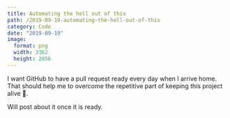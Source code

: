 ```yaml
---
title: Automating the hell out of this
path: /2019-09-19-automating-the-hell-out-of-this
category: Code
date: "2019-09-19"
image:
  format: png
  width: 3362
  height: 2056
---
```


I want GitHub to have a pull request ready every day when I arrive home. That should help me to overcome the repetitive part of keeping this project alive 🎉.

Will post about it once it is ready.
